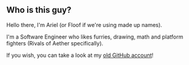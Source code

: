 ## Who is this guy?

Hello there, I'm Ariel (or Floof if we're using made up names).

I'm a Software Engineer who likes furries, drawing, math and platform fighters (Rivals of Aether specifically).

If you wish, you can take a look at my [old GitHub account](https://github.com/lyca22)!
